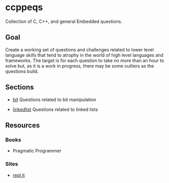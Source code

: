# ccppeqs

Collection of C, C++, and general Embedded questions.

## Goal

Create a working set of questions and challenges related to lower level language
skills that tend to atrophy in the world of high level languages and frameworks.
The target is for each question to take no more than an hour to solve but, as
it is a work in progress, there may be some outliers as the questions build.

## Sections

* [bit](bit/bit.md)
  Questions related to bit manipulation

* [linkedlist](linkedlist/linkedlist.md)
  Questions related to linked lists

## Resources

### Books
* Pragmatic Programmer

### Sites
* [repl.it](https://repl.it)
